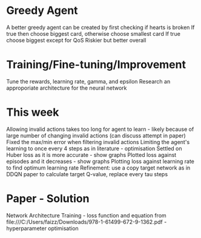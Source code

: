 # Greedy Agent

A better greedy agent can be created by first checking if hearts is broken
If true then choose biggest card, otherwise choose smallest card
If true choose biggest except for QoS
Riskier but better overall

# Training/Fine-tuning/Improvement

Tune the rewards, learning rate, gamma, and epsilon
Research an approporiate architecture for the neural network

# This week

Allowing invalid actions takes too long for agent to learn - likely because of large number of changing invalid actions (can discuss attempt in paper)
Fixed the max/min error when filtering invalid actions
Limiting the agent's learning to once every 4 steps as in literature - optimisation
Settled on Huber loss as it is more accurate - show graphs
Plotted loss against episodes and it decreases - show graphs
Plotting loss against learning rate to find optimum learning rate
Refinement: use a copy target network as in DDQN paper to calculate target Q-value, replace every tau steps

# Paper - Solution

Network Architecture
Training 
    - loss function and equation from file:///C:/Users/faizz/Downloads/978-1-61499-672-9-1362.pdf
    - hyperparameter optimisation
